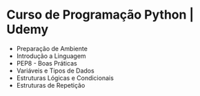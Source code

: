 # Curso de Programação Python | Udemy

* Preparação de Ambiente
* Introdução a Linguagem
* PEP8 - Boas Práticas
* Variáveis e Tipos de Dados
* Estruturas Lógicas e Condicionais
* Estruturas de Repetição

